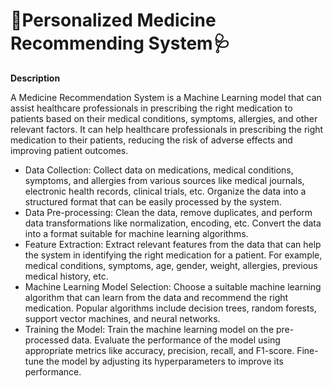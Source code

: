 # 💊Personalized Medicine Recommending System🩺

**Description**

A Medicine Recommendation System is a Machine Learning model that can assist healthcare professionals in prescribing the right medication to patients based on their medical conditions, symptoms, allergies, and other relevant factors. It can help healthcare professionals in prescribing the right medication to their patients, reducing the risk of adverse effects and improving patient outcomes.

- Data Collection: Collect data on medications, medical conditions, symptoms, and allergies from various sources like medical journals, electronic health records, clinical trials, etc. Organize the data into a structured format that can be easily processed by the system.
- Data Pre-processing: Clean the data, remove duplicates, and perform data transformations like normalization, encoding, etc. Convert the data into a format suitable for machine learning algorithms.
- Feature Extraction: Extract relevant features from the data that can help the system in identifying the right medication for a patient. For example, medical conditions, symptoms, age, gender, weight, allergies, previous medical history, etc.
- Machine Learning Model Selection: Choose a suitable machine learning algorithm that can learn from the data and recommend the right medication. Popular algorithms include decision trees, random forests, support vector machines, and neural networks.
- Training the Model: Train the machine learning model on the pre-processed data. Evaluate the performance of the model using appropriate metrics like accuracy, precision, recall, and F1-score. Fine-tune the model by adjusting its hyperparameters to improve its performance.
